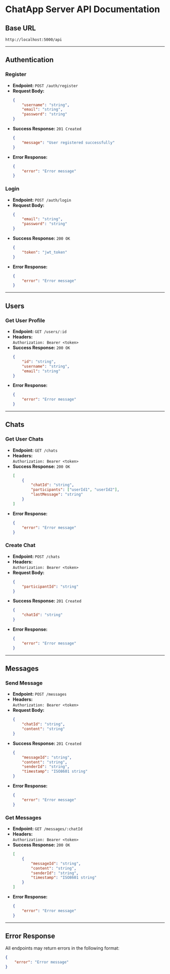# ChatApp Server API Documentation

## Base URL

```
http://localhost:5000/api
```

---

## Authentication

### Register

- **Endpoint:** `POST /auth/register`
- **Request Body:**
    ```json
    {
        "username": "string",
        "email": "string",
        "password": "string"
    }
    ```
- **Success Response:** `201 Created`
    ```json
    {
        "message": "User registered successfully"
    }
    ```
- **Error Response:**  
    ```json
    {
        "error": "Error message"
    }
    ```

### Login

- **Endpoint:** `POST /auth/login`
- **Request Body:**
    ```json
    {
        "email": "string",
        "password": "string"
    }
    ```
- **Success Response:** `200 OK`
    ```json
    {
        "token": "jwt_token"
    }
    ```
- **Error Response:**  
    ```json
    {
        "error": "Error message"
    }
    ```

---

## Users

### Get User Profile

- **Endpoint:** `GET /users/:id`
- **Headers:**  
    `Authorization: Bearer <token>`
- **Success Response:** `200 OK`
    ```json
    {
        "id": "string",
        "username": "string",
        "email": "string"
    }
    ```
- **Error Response:**  
    ```json
    {
        "error": "Error message"
    }
    ```

---

## Chats

### Get User Chats

- **Endpoint:** `GET /chats`
- **Headers:**  
    `Authorization: Bearer <token>`
- **Success Response:** `200 OK`
    ```json
    [
        {
            "chatId": "string",
            "participants": ["userId1", "userId2"],
            "lastMessage": "string"
        }
    ]
    ```
- **Error Response:**  
    ```json
    {
        "error": "Error message"
    }
    ```

### Create Chat

- **Endpoint:** `POST /chats`
- **Headers:**  
    `Authorization: Bearer <token>`
- **Request Body:**
    ```json
    {
        "participantId": "string"
    }
    ```
- **Success Response:** `201 Created`
    ```json
    {
        "chatId": "string"
    }
    ```
- **Error Response:**  
    ```json
    {
        "error": "Error message"
    }
    ```

---

## Messages

### Send Message

- **Endpoint:** `POST /messages`
- **Headers:**  
    `Authorization: Bearer <token>`
- **Request Body:**
    ```json
    {
        "chatId": "string",
        "content": "string"
    }
    ```
- **Success Response:** `201 Created`
    ```json
    {
        "messageId": "string",
        "content": "string",
        "senderId": "string",
        "timestamp": "ISO8601 string"
    }
    ```
- **Error Response:**  
    ```json
    {
        "error": "Error message"
    }
    ```

### Get Messages

- **Endpoint:** `GET /messages/:chatId`
- **Headers:**  
    `Authorization: Bearer <token>`
- **Success Response:** `200 OK`
    ```json
    [
        {
            "messageId": "string",
            "content": "string",
            "senderId": "string",
            "timestamp": "ISO8601 string"
        }
    ]
    ```
- **Error Response:**  
    ```json
    {
        "error": "Error message"
    }
    ```

---

## Error Response

All endpoints may return errors in the following format:

```json
{
    "error": "Error message"
}
```
